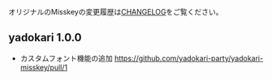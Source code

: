 オリジナルのMisskeyの変更履歴は[CHANGELOG](CHANGELOG.md)をご覧ください。

<!--
## Unlereased
### General

### Client

### Server
-->


## yadokari 1.0.0
 - カスタムフォント機能の追加 https://github.com/yadokari-party/yadokari-misskey/pull/1

